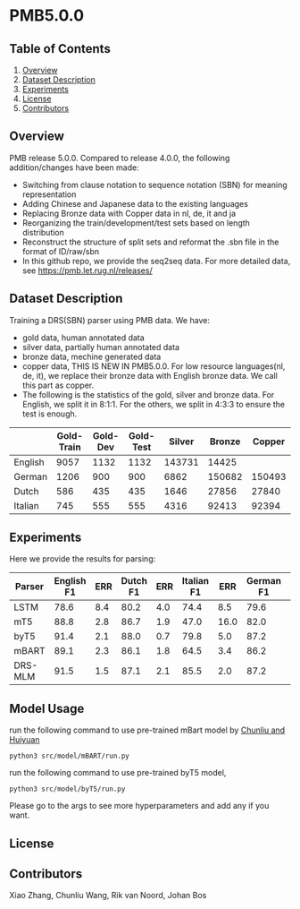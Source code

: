 # PMB5.0.0

## Table of Contents
1. [Overview](##Overview)
2. [Dataset Description](#Dataset-Description)
3. [Experiments](##experiment)
4. [License](##License)
5. [Contributors](##Contributors)

## Overview
PMB release 5.0.0. Compared to release 4.0.0, the following addition/changes have been made:

* Switching from clause notation to sequence notation (SBN) for meaning representation
* Adding Chinese and Japanese data to the existing languages
* Replacing Bronze data with Copper data in nl, de, it and ja
* Reorganizing the train/development/test sets based on length distribution
* Reconstruct the structure of split sets and reformat the .sbn file in the format of ID/raw/sbn
* In this github repo, we provide the seq2seq data. For more detailed data, see https://pmb.let.rug.nl/releases/

## Dataset Description

Training a DRS(SBN) parser using PMB data. We have:
* gold data, human annotated data
* silver data, partially human annotated data
* bronze data, mechine generated data
* copper data, THIS IS NEW IN PMB5.0.0. For low resource languages(nl, de, it), we replace their bronze data with English bronze data. We call this part as copper.
* The following is the statistics of the gold, silver and bronze data. For English, we split it in 8:1:1. For the others, we split in 4:3:3 to ensure the test is enough.

|            |    Gold-Train |    Gold-Dev  |    Gold-Test |   Silver     |   Bronze    |   Copper     |
|------------|---------------|--------------|--------------|--------------|-------------|--------------|
| English    |      9057     |     1132     |      1132    |    143731    |     14425   |              |
| German     |      1206     |      900     |       900    |      6862    |    150682   |     150493   |
| Dutch      |       586     |      435     |       435    |      1646    |     27856   |      27840   |
| Italian    |       745     |      555     |       555    |      4316    |     92413   |      92394   |


## Experiments
Here we provide the results for parsing:

| Parser   | English F1 | ERR | Dutch F1 | ERR | Italian F1 | ERR | German F1 | ERR |
|----------|------------|-----|----------|-----|------------|-----|-----------|-----|
| LSTM     | 78.6       | 8.4 | 80.2     | 4.0 | 74.4       | 8.5 | 79.6      | 5.0 |
| mT5      | 88.8       | 2.8 | 86.7     | 1.9 | 47.0       | 16.0| 82.0      | 2.8 |
| byT5     | 91.4       | 2.1 | 88.0     | 0.7 | 79.8       | 5.0 | 87.2      | 0.7 |
| mBART    | 89.1       | 2.3 | 86.1     | 1.8 | 64.5       | 3.4 | 86.2      | 1.8 |
| DRS-MLM  | 91.5       | 1.5 | 87.1     | 2.1 | 85.5       | 2.0 | 87.2      | 0.9 |


## Model Usage
run the following command to use pre-trained mBart model by [Chunliu and Huiyuan](https://github.com/wangchunliu/DRS-pretrained-LMM)

    python3 src/model/mBART/run.py

run the following command to use pre-trained byT5 model,

    python3 src/model/byT5/run.py

Please go to the args to see more hyperparameters and add any if you want.

## License

## Contributors
Xiao Zhang, Chunliu Wang, Rik van Noord, Johan Bos
